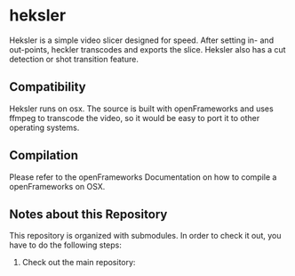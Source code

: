 # heksler
Heksler is a simple video slicer designed for speed. After setting in- and out-points, heckler transcodes and exports the slice. Heksler also has a cut detection or shot transition feature.

Compatibility
-------------

Heksler runs on osx. The source is built with openFrameworks and uses ffmpeg to transcode the video, so it would be easy to port it to other operating systems.

Compilation
-----------

Please refer to the openFrameworks Documentation on how to compile a openFrameworks on OSX.

Notes about this Repository
---------------------------

This repository is organized with submodules. In order to check it out, you have to do the following steps:

1. Check out the main repository:

